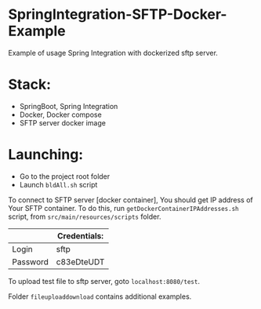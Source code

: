 # SpringIntegration-SFTP-Docker-Example
Example of usage Spring Integration with dockerized sftp server.

# Stack:

- SpringBoot, Spring Integration
- Docker, Docker compose
- SFTP server docker image

# Launching:

- Go to the project root folder
- Launch ```bldAll.sh``` script

To connect to SFTP server [docker container], You should get IP address of Your SFTP container.
To do this, run ```getDockerContainerIPAddresses.sh``` script, from ```src/main/resources/scripts``` 
folder.


|           |Credentials:| 
|-----------|------------|
| Login     |    sftp    |
| Password  | c83eDteUDT |


To upload test file to sftp server, goto ```localhost:8080/test```.

Folder ```fileuploaddownload``` contains additional examples.
